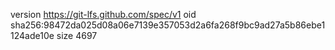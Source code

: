 version https://git-lfs.github.com/spec/v1
oid sha256:98472da025d08a06e7139e357053d2a6fa268f9bc9ad27a5b86ebe1124ade10e
size 4697
